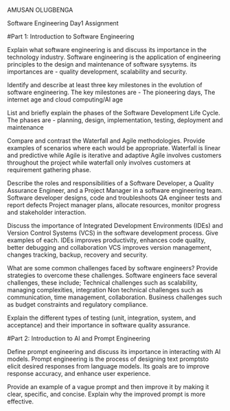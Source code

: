 AMUSAN OLUGBENGA


Software Engineering Day1 Assignment

#Part 1: Introduction to Software Engineering

Explain what software engineering is and discuss its importance in the technology industry.
Software engineering is the application of engineering principles to the design and maintenance of software sysytems.
its importances are - quality development, scalability and security.

Identify and describe at least three key milestones in the evolution of software engineering.
The key milestones are - The pioneering days, The internet age and cloud computing/AI age


List and briefly explain the phases of the Software Development Life Cycle.
The phases are - planning, design, implementation, testing, deployment and maintenance


Compare and contrast the Waterfall and Agile methodologies. Provide examples of scenarios where each would be appropriate.
Waterfall is linear and predictive while Agile is iterative and adaptive
Agile involves customers throughout the project while waterfall only involves customers at requirement gathering phase.


Describe the roles and responsibilities of a Software Developer, a Quality Assurance Engineer, and a Project Manager in a software engineering team.
Software developer designs, code and troubleshoots
QA engineer tests and report defects
Project manager plans, allocate resources, monitor progress and stakeholder interaction.

Discuss the importance of Integrated Development Environments (IDEs) and Version Control Systems (VCS) in the software development process. Give examples of each.
IDEs improves productivity, enhances code quality, better debugging and collaboration
VCS improves version management, changes tracking, backup, recovery and security.


What are some common challenges faced by software engineers? Provide strategies to overcome these challenges.
Software engineers face several challenges, these include;
Technical challenges such as scalability, managing complexities, integration
Non technical challenges such as communication, time management, collaboration.
Business challenges such as budget constraints and regulatory compliance.

Explain the different types of testing (unit, integration, system, and acceptance) and their importance in software quality assurance.


#Part 2: Introduction to AI and Prompt Engineering


Define prompt engineering and discuss its importance in interacting with AI models.
Prompt engineering is the process of designing text promptsto elicit desired responses from language models. Its goals are to improve response accuracy, and enhance user experience.

Provide an example of a vague prompt and then improve it by making it clear, specific, and concise. Explain why the improved prompt is more effective.
